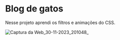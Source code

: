 
# Blog de gatos

Nesse projeto aprendi os filtros e animações do CSS.

![Captura da Web_30-11-2023_201048_](https://github.com/raquel999/Bloggat/assets/133993390/7062d5d6-9938-4a7f-a4cf-dc0749500605)
